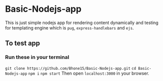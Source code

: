 # Basic-Nodejs-app
This is just simple nodejs app for rendering content dynamically and testing for templating engine which is `pug`, `express-handlebars` and `ejs`.

## To test app
### Run these in your terminal
```git clone https://github.com/Bhone15/Basic-Nodejs-app.git```
```cd Basic-Nodejs-app```
```npm i```
```npm start```
Then open `localhost:3000` in your browser.
